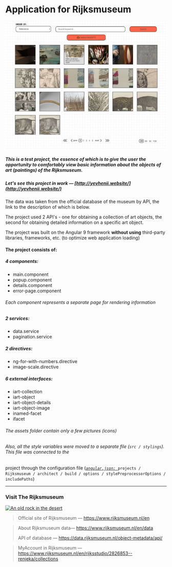 # Application for Rijksmuseum 


<div style="text-align:center">
    <a href="http://renjeka.site/">
        <img src="Rijksmuseum_application.jpg" />
    </a>
</div>

##### This is a test project, the essence of which is to give the user the opportunity to comfortably view basic information about the objects of art (paintings) of the Rijksmuseum.

##### Let's see this project in work — [http://yevhenii.website/](http://yevhenii.website/)

The data was taken from the official database of the museum by API, the link to the description of which is below.

The project used 2 API's - one for obtaining a collection of art objects, the second for obtaining detailed
 information on a specific art object.
 
 The project was built on the Angular 9 framework **without using** third-party libraries, frameworks, etc. (to optimize web
  application loading)

#### The project consists of:
##### 4 components:
* main.component
* popup.component
* details.component
* error-page.component
###### Each component represents a separate page for rendering information 
##### 2 services:
* data.service 
* pagination.service
##### 2 directives:
* ng-for-with-numbers.directive
* image-scale.directive
##### 6 external interfaces:
* iart-collection
* iart-object
* iart-object-details
* iart-object-image
* inamed-facet
* ifacet
###### The assets folder contain only a few pictures (icons)
###### Also, all the style variables were moved to a separate file (`src / stylings`). This file was connected to the
 project through the configuration file (<u>*`angular.json: `*</u>`projects / Rijksmuseum / architect / build / options / stylePreprocessorOptions / includePaths`)
***

### Visit The Rijksmuseum
[![An old rock in the desert](https://lh4.ggpht.com/5ADbviSrLCLVNgIBl3m-1Ikbe2eaaiymE9vj5pJ_EUGyHBi9h8UezOF_FItdGlnVzNWnR6h5pA2vtRHFQ1seciTXlVO3=s940 "Shiprock, New Mexico by Beau Rogers")](https://www.rijksmuseum.nl/en/search)
> Official site of Rijksmuseum — https://www.rijksmuseum.nl/en

> About Rijksmuseum data— https://www.rijksmuseum.nl/en/data
>
> API of database  — https://data.rijksmuseum.nl/object-metadata/api/

> MyAccount in Rijksmuseum — https://www.rijksmuseum.nl/en/rijksstudio/2826853--renjeka/collections

